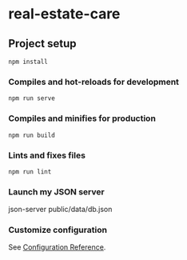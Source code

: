 # real-estate-care

## Project setup

```
npm install
```

### Compiles and hot-reloads for development

```
npm run serve
```

### Compiles and minifies for production

```
npm run build
```

### Lints and fixes files

```
npm run lint
```

### Launch my JSON server

json-server public/data/db.json

### Customize configuration

See [Configuration Reference](https://cli.vuejs.org/config/).
